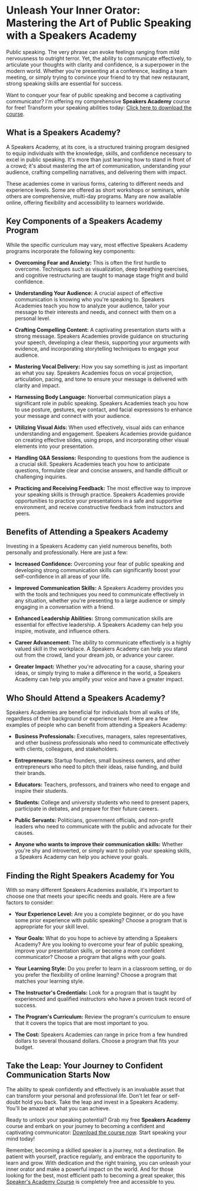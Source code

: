 # Unleash Your Inner Orator: Mastering the Art of Public Speaking with a Speakers Academy

Public speaking. The very phrase can evoke feelings ranging from mild nervousness to outright terror. Yet, the ability to communicate effectively, to articulate your thoughts with clarity and confidence, is a superpower in the modern world. Whether you're presenting at a conference, leading a team meeting, or simply trying to convince your friend to try that new restaurant, strong speaking skills are essential for success.

Want to conquer your fear of public speaking and become a captivating communicator? I'm offering my comprehensive **Speakers Academy** course for free! Transform your speaking abilities today: [Click here to download the course](https://udemywork.com/speakers-academy).

## What is a Speakers Academy?

A Speakers Academy, at its core, is a structured training program designed to equip individuals with the knowledge, skills, and confidence necessary to excel in public speaking. It's more than just learning how to stand in front of a crowd; it's about mastering the art of communication, understanding your audience, crafting compelling narratives, and delivering them with impact.

These academies come in various forms, catering to different needs and experience levels. Some are offered as short workshops or seminars, while others are comprehensive, multi-day programs. Many are now available online, offering flexibility and accessibility to learners worldwide.

## Key Components of a Speakers Academy Program

While the specific curriculum may vary, most effective Speakers Academy programs incorporate the following key components:

*   **Overcoming Fear and Anxiety:** This is often the first hurdle to overcome. Techniques such as visualization, deep breathing exercises, and cognitive restructuring are taught to manage stage fright and build confidence.

*   **Understanding Your Audience:** A crucial aspect of effective communication is knowing who you're speaking to. Speakers Academies teach you how to analyze your audience, tailor your message to their interests and needs, and connect with them on a personal level.

*   **Crafting Compelling Content:** A captivating presentation starts with a strong message. Speakers Academies provide guidance on structuring your speech, developing a clear thesis, supporting your arguments with evidence, and incorporating storytelling techniques to engage your audience.

*   **Mastering Vocal Delivery:** How you say something is just as important as what you say. Speakers Academies focus on vocal projection, articulation, pacing, and tone to ensure your message is delivered with clarity and impact.

*   **Harnessing Body Language:** Nonverbal communication plays a significant role in public speaking. Speakers Academies teach you how to use posture, gestures, eye contact, and facial expressions to enhance your message and connect with your audience.

*   **Utilizing Visual Aids:** When used effectively, visual aids can enhance understanding and engagement. Speakers Academies provide guidance on creating effective slides, using props, and incorporating other visual elements into your presentation.

*   **Handling Q&A Sessions:** Responding to questions from the audience is a crucial skill. Speakers Academies teach you how to anticipate questions, formulate clear and concise answers, and handle difficult or challenging inquiries.

*   **Practicing and Receiving Feedback:** The most effective way to improve your speaking skills is through practice. Speakers Academies provide opportunities to practice your presentations in a safe and supportive environment, and receive constructive feedback from instructors and peers.

## Benefits of Attending a Speakers Academy

Investing in a Speakers Academy can yield numerous benefits, both personally and professionally. Here are just a few:

*   **Increased Confidence:** Overcoming your fear of public speaking and developing strong communication skills can significantly boost your self-confidence in all areas of your life.

*   **Improved Communication Skills:** A Speakers Academy provides you with the tools and techniques you need to communicate effectively in any situation, whether you're presenting to a large audience or simply engaging in a conversation with a friend.

*   **Enhanced Leadership Abilities:** Strong communication skills are essential for effective leadership. A Speakers Academy can help you inspire, motivate, and influence others.

*   **Career Advancement:** The ability to communicate effectively is a highly valued skill in the workplace. A Speakers Academy can help you stand out from the crowd, land your dream job, or advance your career.

*   **Greater Impact:** Whether you're advocating for a cause, sharing your ideas, or simply trying to make a difference in the world, a Speakers Academy can help you amplify your voice and have a greater impact.

## Who Should Attend a Speakers Academy?

Speakers Academies are beneficial for individuals from all walks of life, regardless of their background or experience level. Here are a few examples of people who can benefit from attending a Speakers Academy:

*   **Business Professionals:** Executives, managers, sales representatives, and other business professionals who need to communicate effectively with clients, colleagues, and stakeholders.

*   **Entrepreneurs:** Startup founders, small business owners, and other entrepreneurs who need to pitch their ideas, raise funding, and build their brands.

*   **Educators:** Teachers, professors, and trainers who need to engage and inspire their students.

*   **Students:** College and university students who need to present papers, participate in debates, and prepare for their future careers.

*   **Public Servants:** Politicians, government officials, and non-profit leaders who need to communicate with the public and advocate for their causes.

*   **Anyone who wants to improve their communication skills:** Whether you're shy and introverted, or simply want to polish your speaking skills, a Speakers Academy can help you achieve your goals.

## Finding the Right Speakers Academy for You

With so many different Speakers Academies available, it's important to choose one that meets your specific needs and goals. Here are a few factors to consider:

*   **Your Experience Level:** Are you a complete beginner, or do you have some prior experience with public speaking? Choose a program that is appropriate for your skill level.

*   **Your Goals:** What do you hope to achieve by attending a Speakers Academy? Are you looking to overcome your fear of public speaking, improve your presentation skills, or become a more confident communicator? Choose a program that aligns with your goals.

*   **Your Learning Style:** Do you prefer to learn in a classroom setting, or do you prefer the flexibility of online learning? Choose a program that matches your learning style.

*   **The Instructor's Credentials:** Look for a program that is taught by experienced and qualified instructors who have a proven track record of success.

*   **The Program's Curriculum:** Review the program's curriculum to ensure that it covers the topics that are most important to you.

*   **The Cost:** Speakers Academies can range in price from a few hundred dollars to several thousand dollars. Choose a program that fits your budget.

## Take the Leap: Your Journey to Confident Communication Starts Now

The ability to speak confidently and effectively is an invaluable asset that can transform your personal and professional life. Don't let fear or self-doubt hold you back. Take the leap and invest in a Speakers Academy. You'll be amazed at what you can achieve.

Ready to unlock your speaking potential? Grab my free **Speakers Academy** course and embark on your journey to becoming a confident and captivating communicator: [Download the course now](https://udemywork.com/speakers-academy). Start speaking your mind today!

Remember, becoming a skilled speaker is a journey, not a destination. Be patient with yourself, practice regularly, and embrace the opportunity to learn and grow. With dedication and the right training, you can unleash your inner orator and make a powerful impact on the world. And for those looking for the best, most efficient path to becoming a great speaker, this [Speaker's Academy Course](https://udemywork.com/speakers-academy) is completely free and accessible to you.
